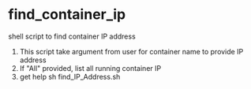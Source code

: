# find_container_ip
shell script to find container IP address
1. This script take argument from user for container name to provide IP address
2. If "All" provided, list all running container IP
3. get help
   sh find_IP_Address.sh

